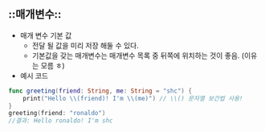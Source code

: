 ## ::매개변수::

- 매개 변수 기본 값
  - 전달 될 값을 미리 저장 해둘 수 있다.
  - 기본값을 갖는 매개변수는 매개변수 목록 중 뒤쪽에 위치하는 것이 좋음. (이유는 모름 ㅎ)
- 예시 코드

```swift
func greeting(friend: String, me: String = "shc") {
    print("Hello \\(friend)! I'm \\(me)") // \\() 문자열 보간법 사용!
}
greeting(friend: "ronaldo") 
//결과: Hello ronaldo! I'm shc
```